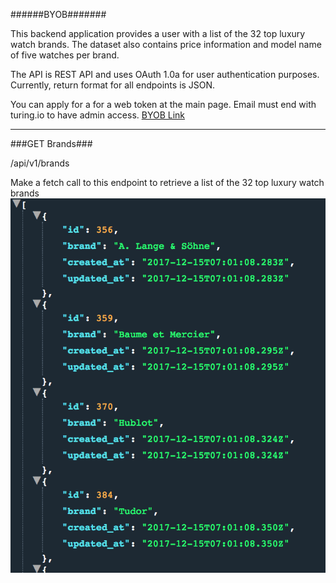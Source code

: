 ######BYOB#######

This backend application provides a user with a list of the 32 top luxury watch
brands.  The dataset also contains price information and model name of five watches
per brand.


The API is REST API and uses OAuth 1.0a for user authentication purposes. Currently, return format for all endpoints is JSON.

You can apply for a for a web token at the main page.  Email must end with turing.io to have admin access.
[BYOB Link](https://hs-byob-12-17-2017.herokuapp.com/)

------------------------------------------------------------------------------------------------------------------------------

###GET Brands###

/api/v1/brands

Make a fetch call to this endpoint to retrieve a list of the 32 top luxury watch brands
![JSON Reponse](./assets/getbrands.png)
